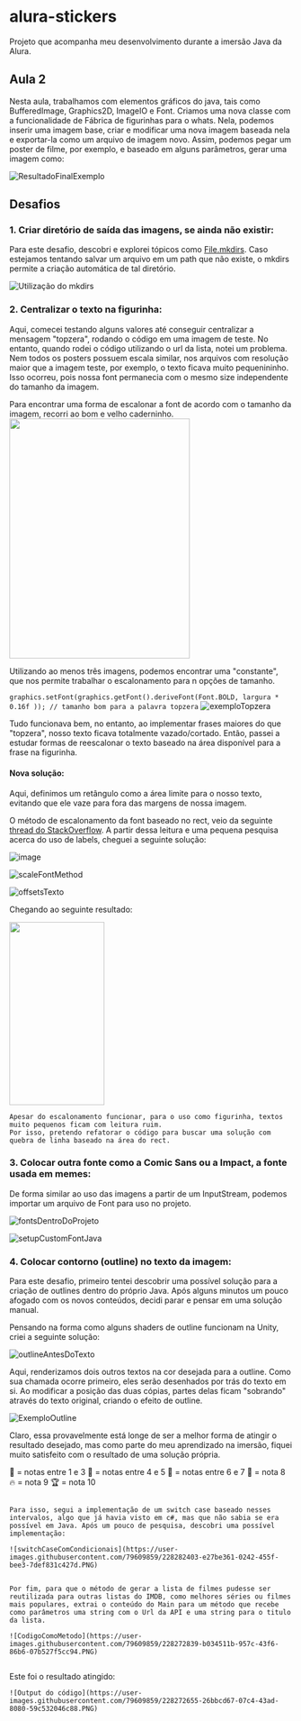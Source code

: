 # alura-stickers

Projeto que acompanha meu desenvolvimento durante a imersão Java da Alura.

## Aula 2
Nesta aula, trabalhamos com elementos gráficos do java, tais como BufferedImage, Graphics2D, ImageIO e Font. Criamos uma nova classe com a funcionalidade de Fábrica de figurinhas para o whats. Nela, podemos inserir uma imagem base, criar e modificar uma nova imagem baseada nela e exportar-la como um arquivo de imagem novo. Assim, podemos pegar um poster de filme, por exemplo, e baseado em alguns parâmetros, gerar uma imagem como:

![ResultadoFinalExemplo](https://user-images.githubusercontent.com/79609859/228674755-e6a9c44c-3f01-4660-96cc-419ca81ace32.png)

## Desafios

### 1. Criar diretório de saída das imagens, se ainda não existir:
Para este desafio, descobri e explorei tópicos como [File.mkdirs](https://www.geeksforgeeks.org/file-mkdirs-method-in-java-with-examples/). Caso estejamos tentando salvar um arquivo em um path que não existe, o mkdirs permite a criação automática de tal diretório.

![Utilização do mkdirs](https://user-images.githubusercontent.com/79609859/228676483-433c51e8-0825-4840-b762-79d89ef98d29.png)


### 2. Centralizar o texto na figurinha:

Aqui, comecei testando alguns valores até conseguir centralizar a mensagem "topzera", rodando o código em uma imagem de teste. No entanto, quando rodei o código utilizando o url da lista, notei um problema. Nem todos os posters possuem escala similar, nos arquivos com resolução maior que a imagem teste, por exemplo, o texto ficava muito pequenininho. Isso ocorreu, pois nossa font permanecia com o mesmo size independente do tamanho da imagem.

Para encontrar uma forma de escalonar a font de acordo com o tamanho da imagem, recorri ao bom e velho caderninho.
<img src=https://user-images.githubusercontent.com/79609859/228677524-54d7695d-71cd-42b4-9486-4a4b49c0cee8.jpeg width="321" height="426.6">

Utilizando ao menos três imagens, podemos encontrar uma "constante", que nos permite trabalhar o escalonamento para n opções de tamanho.

`
graphics.setFont(graphics.getFont().deriveFont(Font.BOLD, largura * 0.16f )); // tamanho bom para a palavra topzera
`
![exemploTopzera](https://user-images.githubusercontent.com/79609859/228680158-8cced64c-963c-4339-91fa-6c35d493b04b.png)

Tudo funcionava bem, no entanto, ao implementar frases maiores do que "topzera", nosso texto ficava totalmente vazado/cortado.
Então, passei a estudar formas de reescalonar o texto baseado na área disponível para a frase na figurinha.

#### Nova solução:
Aqui, definimos um retângulo como a área limite para o nosso texto, evitando que ele vaze para fora das margens de nossa imagem.

O método de escalonamento da font baseado no rect, veio da seguinte [thread do StackOverflow](https://stackoverflow.com/questions/876234/need-a-way-to-scale-a-font-to-fit-a-rectangle). A partir dessa leitura e uma pequena pesquisa acerca do uso de labels, cheguei a seguinte solução:

![image](https://user-images.githubusercontent.com/79609859/228680620-feb8d496-6f83-4bad-a0e2-d1864b82357e.png)

![scaleFontMethod](https://user-images.githubusercontent.com/79609859/228680823-e3566aa1-0f92-499e-bba8-835bb19caad8.png)


![offsetsTexto](https://user-images.githubusercontent.com/79609859/228680349-8a17cf25-b626-4835-b361-5d1c7ebc6747.png)

Chegando ao seguinte resultado:

<img src=https://user-images.githubusercontent.com/79609859/228684246-e342be4f-f072-4c83-98e9-f7e01bd925bd.png width="168.8" height="325">

```
Apesar do escalonamento funcionar, para o uso como figurinha, textos muito pequenos ficam com leitura ruim.
Por isso, pretendo refatorar o código para buscar uma solução com quebra de linha baseado na área do rect.
``` 
### 3. Colocar outra fonte como a Comic Sans ou a Impact, a fonte usada em memes:

De forma similar ao uso das imagens a partir de um InputStream, podemos importar um arquivo de Font para uso no projeto.

![fontsDentroDoProjeto](https://user-images.githubusercontent.com/79609859/228685342-0ecd6a08-8ca6-4e28-813b-f8b5e8ae7203.png)

![setupCustomFontJava](https://user-images.githubusercontent.com/79609859/228686481-91f477d3-ea54-4975-b64e-d05947b81a09.png)

### 4. Colocar contorno (outline) no texto da imagem:

Para este desafio, primeiro tentei descobrir uma possível solução para a criação de outlines dentro do próprio Java. Após alguns minutos um pouco afogado com os novos conteúdos, decidi parar e pensar em uma solução manual.

Pensando na forma como alguns shaders de outline funcionam na Unity, criei a seguinte solução:

![outlineAntesDoTexto](https://user-images.githubusercontent.com/79609859/228687254-d6093e5b-2868-4afc-ad85-c8a8922f4fe4.png)

Aqui, renderizamos dois outros textos na cor desejada para a outline. Como sua chamada ocorre primeiro, eles serão desenhados por trás do texto em si. Ao modificar a posição das duas cópias, partes delas ficam "sobrando" através do texto original, criando o efeito de outline.

![ExemploOutline](https://user-images.githubusercontent.com/79609859/228687598-d82de06c-5afa-443a-81b8-e71e85a89b59.png)

Claro, essa provavelmente está longe de ser a melhor forma de atingir o resultado desejado, mas como parte do meu aprendizado na imersão, fiquei muito satisfeito com o resultado de uma solução própria.


🍅 = notas entre 1 e 3
🌚 = notas entre 4 e 5
🍿 = notas entre 6 e 7
🌈 = nota 8
🔥 = nota 9
🏆 = nota 10
``` 

Para isso, segui a implementação de um switch case baseado nesses intervalos, algo que já havia visto em c#, mas que não sabia se era possível em Java. Após um pouco de pesquisa, descobri uma possível implementação:

![switchCaseComCondicionais](https://user-images.githubusercontent.com/79609859/228282403-e27be361-0242-455f-bee3-7def831c427d.PNG)


Por fim, para que o método de gerar a lista de filmes pudesse ser reutilizada para outras listas do IMDB, como melhores séries ou filmes mais populares, extrai o conteúdo do Main para um método que recebe como parâmetros uma string com o Url da API e uma string para o titulo da lista.

![CodigoComoMetodo](https://user-images.githubusercontent.com/79609859/228272839-b034511b-957c-43f6-86b6-07b527f5cc94.PNG)


``` 
Este foi o resultado atingido:
``` 
![Output do código](https://user-images.githubusercontent.com/79609859/228272655-26bbcd67-07c4-43ad-8080-59c532046c88.PNG)

